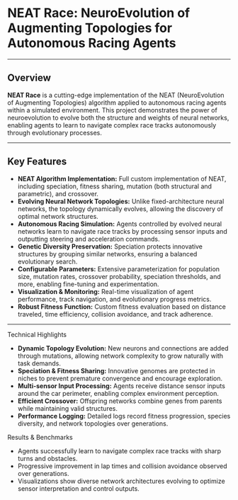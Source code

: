 # NEAT Race: NeuroEvolution of Augmenting Topologies for Autonomous Racing Agents

---

## Overview

**NEAT Race** is a cutting-edge implementation of the NEAT (NeuroEvolution of Augmenting Topologies) algorithm applied to autonomous racing agents within a simulated environment. This project demonstrates the power of neuroevolution to evolve both the structure and weights of neural networks, enabling agents to learn to navigate complex race tracks autonomously through evolutionary processes.

---

## Key Features

- **NEAT Algorithm Implementation:** Full custom implementation of NEAT, including speciation, fitness sharing, mutation (both structural and parametric), and crossover.
- **Evolving Neural Network Topologies:** Unlike fixed-architecture neural networks, the topology dynamically evolves, allowing the discovery of optimal network structures.
- **Autonomous Racing Simulation:** Agents controlled by evolved neural networks learn to navigate race tracks by processing sensor inputs and outputting steering and acceleration commands.
- **Genetic Diversity Preservation:** Speciation protects innovative structures by grouping similar networks, ensuring a balanced evolutionary search.
- **Configurable Parameters:** Extensive parameterization for population size, mutation rates, crossover probability, speciation thresholds, and more, enabling fine-tuning and experimentation.
- **Visualization & Monitoring:** Real-time visualization of agent performance, track navigation, and evolutionary progress metrics.
- **Robust Fitness Function:** Custom fitness evaluation based on distance traveled, time efficiency, collision avoidance, and track adherence.

---

Technical Highlights

- **Dynamic Topology Evolution:** New neurons and connections are added through mutations, allowing network complexity to grow naturally with task demands.
- **Speciation & Fitness Sharing:** Innovative genomes are protected in niches to prevent premature convergence and encourage exploration.
- **Multi-sensor Input Processing:** Agents receive distance sensor inputs around the car perimeter, enabling complex environment perception.
- **Efficient Crossover:** Offspring networks combine genes from parents while maintaining valid structures.
- **Performance Logging:** Detailed logs record fitness progression, species diversity, and network topologies over generations.

Results & Benchmarks

- Agents successfully learn to navigate complex race tracks with sharp turns and obstacles.
- Progressive improvement in lap times and collision avoidance observed over generations.
- Visualizations show diverse network architectures evolving to optimize sensor interpretation and control outputs.
